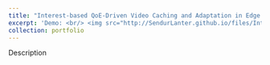 ```yaml
---
title: "Interest-based QoE-Driven Video Caching and Adaptation in Edge Network"
excerpt: 'Demo: <br/> <img src="http://SendurLanter.github.io/files/Interest.gif"  width="300" height="225" align=center>  <br/> [Click to see details](https://sendurlanter.github.io/portfolio/portfolio-2/) <br/><br/><br/><br/>'
collection: portfolio
---
```


Description